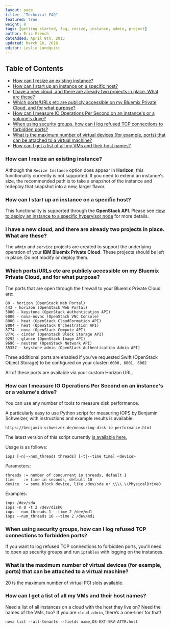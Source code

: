 ```yaml
---
layout: page
title:  "Technical FAQ"
featured: true
weight: 8
tags: [getting started, faq, resize, instance, admin, project]
author: Eric French
dateAdded: April 9th, 2015
updated: March 18, 2016
editor: Leslie Lundquist
---
```


## Table of Contents

 * [How can I resize an existing instance?](#how-can-i-resize-an-existing-instance)
 * [How can I start up an instance on a specific host?](#how-can-i-start-up-an-instance-on-a-specific-host)
 * [I have a new cloud, and there are already two projects in place. What are these?]()
 * [Which ports/URLs etc are publicly accessible on my Bluemix Private Cloud, and for what purpose?]()
 * [How can I measure IO Operations Per Second on an instance's or a volume's drive?]()
 * [When using security groups, how can I log refused TCP connections to forbidden ports?]()
 * [What is the maximum number of virtual devices (for example, ports) that can be attached to a virtual machine?]()
 * [How can I get a list of all my VMs and their host names?](#how-can-i-get-a-list-of-all-my-vms-and-their-host-names)
 
### How can I resize an existing instance?

Although the `Resize Instance` option does appear in **Horizon**, this functionality currently is not supported. If you need to extend an instance's size, the recommended path is to take a snapshot of the instance and redeploy that snapshot into a new, larger flavor.


### How can I start up an instance on a specific host?
This functionality is supported through the **OpenStack API**.  Please see [How to deploy an instance to a specific hypervisor node](http://ibm-blue-box-help.github.io/help-documentation/nova/deploy-to-specific-hypervisor/) for more details.


### I have a new cloud, and there are already two projects in place. What are these?

The `admin` and `service` projects are created to support the underlying operation of your **IBM Bluemix Private Cloud**. These projects should be left in place. Do not modify or deploy them.


### Which ports/URLs etc are publicly accessible on my Bluemix Private Cloud, and for what purpose?

The ports that are open through the firewall to your Bluemix Private Cloud are:

```
80 - horizon (OpenStack Web Portal)
443 - horizon (OpenStack Web Portal)
5000 - keystone (OpenStack Authentication API)
6080 - nova-novnc (OpenStack VNC Console)
8000 - heat (OpenStack CloudFormation API)
8004 - heat (OpenStack Orchestration API)
8774 - nova (OpenStack Compute API)
8776 - cinder (OpenStack Block Storage API)
9292 - glance (OpenStack Image API)
9696 - neutron (OpenStack Network API)
35357 - keystone-admin (OpenStack Authentication Admin API)
```

Three additional ports are enabled if you've requested Swift (OpenStack Object Storage) to be configured on your cluster: `6000, 6001, 6002`

All of these ports are available via your custom Horizon URL.

### How can I measure IO Operations Per Second on an instance's or a volume's drive?


You can use any number of tools to measure disk performance.

A particularly easy to use Python script for measuring IOPS by Benjamin Schweizer, with instructions and example results is available:

`https://benjamin-schweizer.de/measuring-disk-io-performance.html`

The latest version of this script currently [is available here.](https://benjamin-schweizer.de/files/iops/iops-2011-02-11)

Usage is as follows: 

    iops [-n|--num_threads threads] [-t|--time time] <device> 

Parameters:

    threads := number of concurrent io threads, default 1
    time    := time in seconds, default 10
    device  := some block device, like /dev/sda or \\\\.\\PhysicalDrive0

Examples:

    iops /dev/sda
    iops -n 8 -t 2 /dev/disk0
    iops --num_threads 1 --time 2 /dev/md1
    iops --num_threads 16 --time 2 /dev/md1

### When using security groups, how can I log refused TCP connections to forbidden ports?

If you want to log refused TCP connections to forbidden ports, you'll need to open up security groups and run `iptables` with logging on the instances.

### What is the maximum number of virtual devices (for example, ports) that can be attached to a virtual machine?

20 is the maximum number of virtual PCI slots available. 

### How can I get a list of all my VMs and their host names?

Need a list of all instances on a cloud with the host they live on? Need the names of the VMs, too? 
If you are `cloud_admin`, there’s a one-liner for that!

```
nova list --all-tenants --fields name,OS-EXT-SRV-ATTR:host

```
